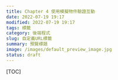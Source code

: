 ```yaml
---
title: Chapter 4 使用模擬物件驗證互動
date: 2022-07-19 19:17
modified: 2022-07-19 19:17
tags: 標籤
category: 後端程式
slug: 自定義URL標籤
summary: 預覽標題
image: /images/default_preview_image.jpg
status: draft
---
```


[TOC]

